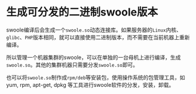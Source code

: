 # 生成可分发的二进制swoole版本

swoole编译后会生成一个`swoole.so`动态连接库。如果服务器的`Linux`内核、`glibc`、`PHP`版本相同，就可以直接使用二进制版本，而不需要在当前机器上重新编译。

所以管理一个机器集群的swoole，可以在单独的一台母机上进行编译，生成`swoole.so`。其他的集群机器只需要分发`swoole.so`即可。

也可以将`swoole.so`制作成`rpm/deb`等安装包，使用操作系统的包管理工具，如 yum, rpm, apt-get, dpkg 等工具进行swoole软件的分发，安装，卸载。

